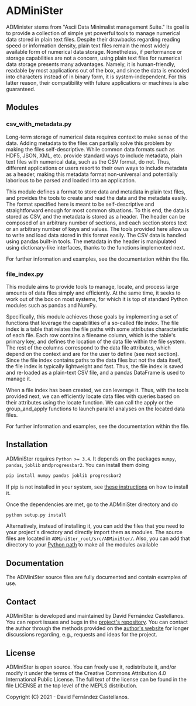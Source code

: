 # ADMiniSter

ADMinister stems from "Ascii Data Minimalist management Suite." Its goal is to provide
a collection of simple yet powerful tools to manage numerical data stored in plain
text files.  Despite their drawbacks regarding reading
speed or information density, plain text files remain the most widely available form of numerical
data storage. Nonetheless, if performance or storage capabilities are not a concern, 
using plain text files for numerical data storage presents many advantages. Namely,
it is human-friendly, readable by most applications out of the box, and since the data is encoded 
into characters instead of in binary form, it is system-independent. For this latter 
reason, their compatibility with future applications or machines is also guaranteed. 


## Modules

### csv_with_metadata.py

Long-term storage of numerical data requires context to make sense of the data. 
Adding metadata to the files can partially solve this problem by making the 
files self-descriptive. While common data formats such as HDF5, JSON, XML, etc. 
provide standard ways to include metadata, plain text files with numerical data, 
such as the CSV format, do not. Thus, different applications
or users resort to their own ways to include metadata as a header, making this
metadata format non-universal and potentially laborious to be parsed and loaded 
into an application.

This module defines a format to store data and metadata in plain text files, and
provides the tools to create and read the data and the metadata easily.
The format specified here is meant to be self-descriptive and straightforward enough for
most common situations. To this end, the data is stored as CSV, and the metadata is 
stored as a header. The header can be composed of an arbitrary number of sections, 
and each section stores text or an arbitrary number of keys and values.
The tools provided here allow us to write and load data stored in this format easily.
The CSV data is handled using pandas built-in tools. The metadata in the header
is manipulated using dictionary-like interfaces, thanks to the functions implemented
next.

For further information and examples, see the documentation within the file.

### file_index.py

This module aims to provide tools to manage, locate, and process
large amounts of data files simply and efficiently. At the same time,
it seeks to work out of the box on most systems, for which it is top of standard
Python modules such as pandas and NumPy.

Specifically, this module achieves those goals by implementing a set of 
functions that leverage the capabilities of a so-called file index. The file 
index is a table that relates the file paths with some attributes characteristic of
each file. Each row contains a filename column, which is the table's primary key,
and defines the location of the data file within the file system. The rest of
the columns correspond to the data file attributes, which depend on the context 
and are for the user to define (see next section). Since the file index contains
paths to the data files but not the data itself, the file index is typically lightweight and fast.
Thus, the file index is saved and re-loaded as a plain-text CSV file, and a
pandas DataFrame is used to manage it.

When a file index has been created, we can leverage it. Thus, with the tools
provided next, we can efficiently locate data files with queries based on their attributes using
the locate function. We can call the apply or
the group_and_apply functions to launch parallel analyses on the located data files.

For further information and examples, see the documentation within the file.


## Installation

ADMiniSter requires `Python >= 3.4`. It depends on the packages `numpy`, `pandas`,
 `joblib` and`progressbar2`. You can install them doing

```sh
pip install numpy pandas joblib progressbar2
```

If pip is not installed in your system, see [these instructions](https://pip.pypa.io/en/stable/installation/)
on how to install it.

Once the dependencies are met, go to the ADMiniSter directory and do

```sh
python setup.py install
```

Alternatively, instead of installing it, you can add the files that you need to your project's
directory and directly import them as modules. The source files are located in 
`ADMiniSter_root/src/ADMiniSter/`.  Also, you can add that
directory to your [Python path](https://docs.python.org/3/using/cmdline.html#envvar-PYTHONPATH)
to make all the modules available

## Documentation
The ADMiniSter source files are fully documented and contain examples of use.

## Contact
ADMiniSter is developed and maintained by David Fernández Castellanos. You can report issues and bugs 
in the [project's repository](https://github.com/kastellane/ADMiniSter). You can contact the author 
through the methods provided on the [author's website] for longer discussions regarding, e.g., 
requests and ideas for the project.


## License
ADMiniSter is open source. You can freely use it, redistribute it, and/or modify it
under the terms of the Creative Commons Attribution 4.0 International Public 
License. The full text of the license can be found in the file LICENSE at the 
top level of the MEPLS distribution.
 
Copyright (C) 2021  - David Fernández Castellanos.


   [author's website]: <https://www.davidfcastellanos.com/contact>
   